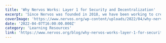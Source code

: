 ```yaml
---
title: 'Why Nervos Works: Layer 1 for Security and Decentralization'
excerpt: 'Since Nervos was founded in 2018, we have been working to create a blockchain platform that has the capabilities to forge a new path in Web 3.0. This means not only being a successful and viable platf'
coverImage: 'https://www.nervos.org/wp-content/uploads/2022/04/why-nervos-works-1-810x456.png'
date: '2022-04-07T16:00:00.000Z'
category: 'Learning Resources'
link: 'https://www.nervos.org/blog/why-nervos-works-layer-1-for-security-and-decentralization'
---
```


